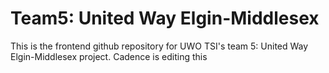 # Team5: United Way Elgin-Middlesex
This is the frontend github repository for UWO TSI's team 5: United Way Elgin-Middlesex project.
Cadence is editing this